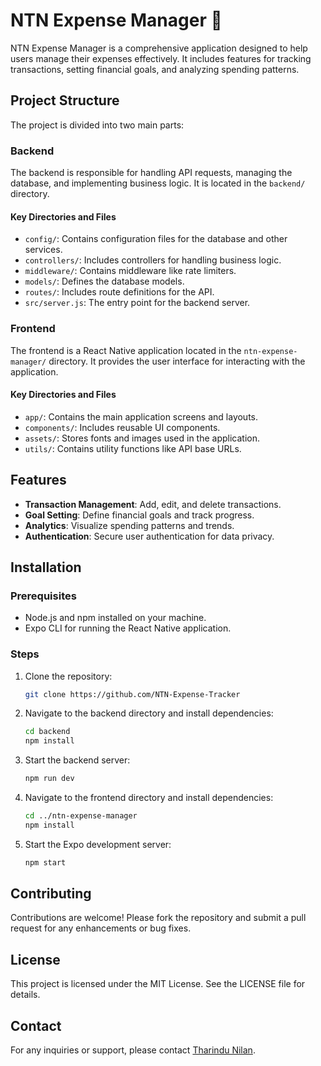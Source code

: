 # NTN Expense Manager 👋

NTN Expense Manager is a comprehensive application designed to help users manage their expenses effectively. It includes features for tracking transactions, setting financial goals, and analyzing spending patterns.

## Project Structure

The project is divided into two main parts:

### Backend
The backend is responsible for handling API requests, managing the database, and implementing business logic. It is located in the `backend/` directory.

#### Key Directories and Files
- `config/`: Contains configuration files for the database and other services.
- `controllers/`: Includes controllers for handling business logic.
- `middleware/`: Contains middleware like rate limiters.
- `models/`: Defines the database models.
- `routes/`: Includes route definitions for the API.
- `src/server.js`: The entry point for the backend server.

### Frontend
The frontend is a React Native application located in the `ntn-expense-manager/` directory. It provides the user interface for interacting with the application.

#### Key Directories and Files
- `app/`: Contains the main application screens and layouts.
- `components/`: Includes reusable UI components.
- `assets/`: Stores fonts and images used in the application.
- `utils/`: Contains utility functions like API base URLs.

## Features

- **Transaction Management**: Add, edit, and delete transactions.
- **Goal Setting**: Define financial goals and track progress.
- **Analytics**: Visualize spending patterns and trends.
- **Authentication**: Secure user authentication for data privacy.

## Installation

### Prerequisites
- Node.js and npm installed on your machine.
- Expo CLI for running the React Native application.

### Steps
1. Clone the repository:
   ```bash
   git clone https://github.com/NTN-Expense-Tracker
   ```
2. Navigate to the backend directory and install dependencies:
   ```bash
   cd backend
   npm install
   ```
3. Start the backend server:
   ```bash
   npm run dev
   ```
4. Navigate to the frontend directory and install dependencies:
   ```bash
   cd ../ntn-expense-manager
   npm install
   ```
5. Start the Expo development server:
   ```bash
   npm start
   ```

## Contributing

Contributions are welcome! Please fork the repository and submit a pull request for any enhancements or bug fixes.

## License

This project is licensed under the MIT License. See the LICENSE file for details.

## Contact

For any inquiries or support, please contact [Tharindu Nilan](https://tharindu.site/).
